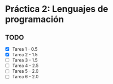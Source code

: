# Práctica 2: Lenguajes de programación

## TODO

- [x] Tarea 1 - 0.5
- [x] Tarea 2 - 1.5
- [ ] Tarea 3 - 1.5
- [ ] Tarea 4 - 2.5
- [ ] Tarea 5 - 2.0
- [ ] Tarea 6 - 2.0
